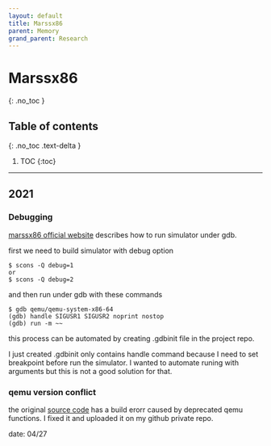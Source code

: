 ```yaml
---
layout: default
title: Marssx86
parent: Memory
grand_parent: Research
---
```


# Marssx86
{: .no_toc }

## Table of contents
{: .no_toc .text-delta }

1. TOC
{:toc}

---

## 2021

### Debugging

[marssx86 official website](http://marss86.org/~marss86/index.php/Getting_Started) describes how to run simulator under gdb.

first we need to build simulator with debug option

```
$ scons -Q debug=1
or
$ scons -Q debug=2
```

and then run under gdb with these commands

```
$ gdb qemu/qemu-system-x86-64
(gdb) handle SIGUSR1 SIGUSR2 noprint nostop
(gdb) run -m ~~
```

this process can be automated by creating .gdbinit file in the project repo.

I just created .gdbinit only contains handle command because I need to set breakpoint before run the simulator.
I wanted to automate runing with arguments but this is not a good solution for that.

### qemu version conflict

the original [source code](https://github.com/donggyukim/Marssx86) has a build erorr caused by deprecated qemu functions.
I fixed it and uploaded it on my github private repo.

date: 04/27




